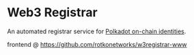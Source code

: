 # Web3 Registrar

An automated registrar service for [Polkadot on-chain identities](https://wiki.polkadot.network/docs/learn-identity).


frontend @ https://github.com/rotkonetworks/w3registrar-www
